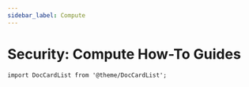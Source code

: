 ```yaml
---
sidebar_label: Compute
---
```


# Security: Compute How-To Guides

```mdx-code-block
import DocCardList from '@theme/DocCardList';
```

<DocCardList />
